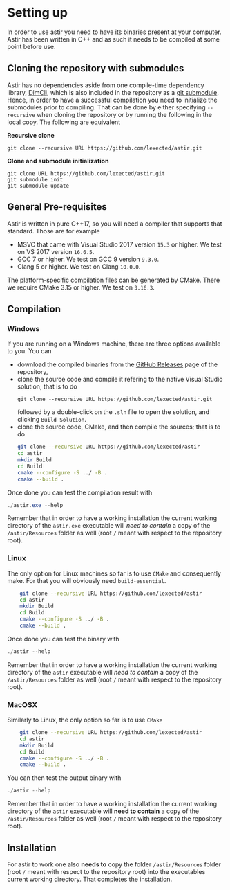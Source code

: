 # Setting up

In order to use astir you need to have its binaries present at your computer. Astir has been written in C++ and as such it needs to be compiled at some point before use.

## Cloning the repository with submodules
Astir has no dependencies aside from one compile-time dependency library, [DimCli](https://github.com/gknowles/dimcli), which is also included in the repository as a [git submodule](https://git-scm.com/book/en/v2/Git-Tools-Submodules). Hence, in order to have a successful compilation you need to initialize the submodules prior to compiling. That can be done by either specifying `--recursive` when cloning the repository or by running the following in the local copy. The following are equivalent

**Recursive clone**
```git
git clone --recursive URL https://github.com/lexected/astir.git
```

**Clone and submodule initialization**
```git
git clone URL https://github.com/lexected/astir.git
git submodule init
git submodule update
```

## General Pre-requisites
Astir is written in pure C++17, so you will need a compiler that supports that standard. Those are for example

* MSVC that came with Visual Studio 2017 version `15.3` or higher. We test on VS 2017 version `16.6.5`.
* GCC 7 or higher. We test on GCC 9 version `9.3.0`.
* Clang 5 or higher. We test on Clang `10.0.0`.

The platform-specific compilation files can be generated by CMake. There we require CMake 3.15 or higher. We test on `3.16.3`.

## Compilation

### Windows
If you are running on a Windows machine, there are three options available to you. You can

+ download the compiled binaries from the [GitHub Releases](https://github.com/lexected/astir/releases) page of the repository,
+ clone the source code and compile it refering to the native Visual Studio solution; that is to do
    ```git
    git clone --recursive URL https://github.com/lexected/astir.git
    ```
    followed by a double-click on the `.sln` file to open the solution, and clicking `Build Solution`.
+ clone the source code, CMake, and then compile the sources; that is to do
    ```bash
    git clone --recursive URL https://github.com/lexected/astir
    cd astir
    mkdir Build
    cd Build
    cmake --configure -S ../ -B .
    cmake --build .
    ```

Once done you can test the compilation result with

```powershell
./astir.exe --help
```

Remember that in order to have a working installation the current working directory of the `astir.exe` executable will *need to contain* a copy of the `/astir/Resources` folder as well (root `/` meant with respect to the repository root).

### Linux
The only option for Linux machines so far is to use `CMake` and consequently make. For that you will obviously need `build-essential`.

```bash
    git clone --recursive URL https://github.com/lexected/astir
    cd astir
    mkdir Build
    cd Build
    cmake --configure -S ../ -B .
    cmake --build .
```

Once done you can test the binary with

```powershell
./astir --help
```

Remember that in order to have a working installation the current working directory of the `astir` executable will *need to contain* a copy of the `/astir/Resources` folder as well (root `/` meant with respect to the repository root).

### MacOSX
Similarly to Linux, the only option so far is to use `CMake`

```bash
    git clone --recursive URL https://github.com/lexected/astir
    cd astir
    mkdir Build
    cd Build
    cmake --configure -S ../ -B .
    cmake --build .
```

You can then test the output binary with

```powershell
./astir --help
```

Remember that in order to have a working installation the current working directory of the `astir` executable will **need to contain** a copy of the `/astir/Resources` folder as well (root `/` meant with respect to the repository root).

## Installation
For astir to work one also **needs to** copy the folder `/astir/Resources` folder (root `/` meant with respect to the repository root) into the executables current working directory. That completes the installation.
